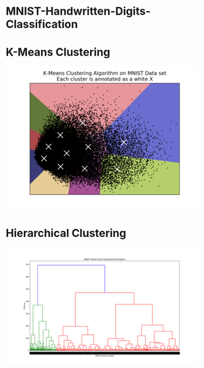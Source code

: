 # MNIST-Handwritten-Digits-Classification

# K-Means Clustering
  ![alt text](https://github.com/harshnoiise/MNIST-Handwritten-Digits-Classification/blob/master/KMeans-Visualization.png)
# Hierarchical Clustering
  ![alt text](https://github.com/harshnoiise/MNIST-Handwritten-Digits-Classification/blob/master/KNN.png)
